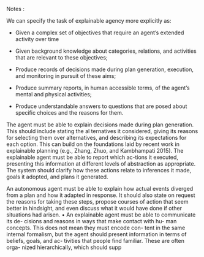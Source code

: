 Notes : 

We can specify the task of explainable agency more explicitly as: 

* Given a complex set of objectives that require an agent’s extended activity over time 
* Given background knowledge about categories, relations, and activities that are relevant to these objectives; 

* Produce records of decisions made during plan generation, execution, and monitoring in pursuit of these aims; 
* Produce summary reports, in human accessible terms, of the agent’s mental and physical activities; 
* Produce understandable answers to questions that are posed about specific choices and the reasons for them.

The agent must be able to explain decisions made during plan generation. This should include stating the al ternatives it considered, giving its reasons for selecting them over alternatives, and describing its expectations for each option. 
This can build on the foundations laid by recent work in explainable planning (e.g., Zhang, Zhuo, and Kambhampati 2015).  The explainable agent must be able to report which ac-tions it executed, presenting this information at different levels of abstraction as appropriate. 
The system should clarify how these actions relate to inferences it made, goals it adopted, and plans it generated. 

An autonomous agent must be able to explain how actual events diverged from a plan and how it adapted in response. It should also state on request the reasons for taking these steps, propose courses of action that seem better in hindsight, and even discuss what it would have done if other situations had arisen. • An explainable agent must be able to communicate its de- cisions and reasons in ways that make contact with hu- man concepts. This does not mean they must encode con- tent in the same internal formalism, but the agent should present information in terms of beliefs, goals, and ac- tivities that people find familiar. These are often orga- nized hierarchically, which should supp